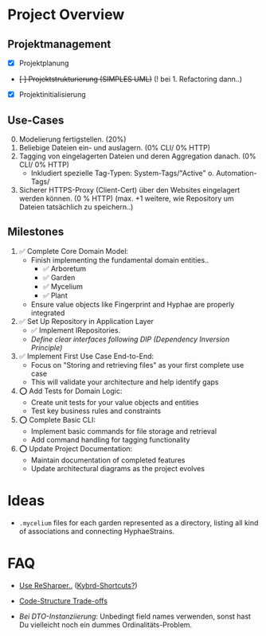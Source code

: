 ﻿# Project Overview

## Projektmanagement
 - [x] Projektplanung
 - ~~[ ] Projektstrukturierung (SIMPLES UML)~~ (! bei 1. Refactoring dann..)
 - [x] Projektinitialisierung

## Use-Cases
 0. Modelierung fertigstellen. (20%)
 1. Beliebige Dateien ein- und auslagern. (0% CLI/ 0% HTTP)
 2. Tagging von eingelagerten Dateien und deren Aggregation danach. (0% CLI/ 0% HTTP)
     - Inkludiert spezielle Tag-Typen: System-Tags/"Active" o. Automation-Tags/ 
 3. Sicherer HTTPS-Proxy (Client-Cert) über den Websites eingelagert werden können.  (0 % HTTP)
 (max. +1 weitere, wie Repository um Dateien tatsächlich zu speichern..)


## Milestones
 1.	✅ Complete Core Domain Model:
     - Finish implementing the fundamental domain entities..
       - ✅ Arboretum
       - ✅ Garden
       - ✅ Mycelium
       - ✅ Plant
     - Ensure value objects like Fingerprint and Hyphae are properly integrated
 2.	✅  Set Up Repository in Application Layer
     - ✅ Implement IRepositories.
     - *Define clear interfaces following DIP (Dependency Inversion Principle)*
 3.	✅ Implement First Use Case End-to-End:
     - Focus on "Storing and retrieving files" as your first complete use case
     - This will validate your architecture and help identify gaps
 4.	⭕ Add Tests for Domain Logic:
     - Create unit tests for your value objects and entities
     - Test key business rules and constraints
 5.	⭕ Complete Basic CLI:
     - Implement basic commands for file storage and retrieval
     - Add command handling for tagging functionality
 6.	⭕ Update Project Documentation:
     - Maintain documentation of completed features
     - Update architectural diagrams as the project evolves
 

# Ideas
 
 - `.mycelium` files for each garden represented as a directory, listing all kind of associations and connecting HyphaeStrains.


# FAQ

 - [Use ReSharper..](https://www.jetbrains.com/help/resharper/Reference__Keyboard_Shortcuts.html#tool_windows) ([Kybrd-Shortcuts?](https://www.jetbrains.com/resharper/docs/ReSharper_DefaultKeymap_VSscheme.pdf))
 - [Code-Structure Trade-offs](https://www.jamesmichaelhickey.com/how-to-structure-your-dot-net-solutions-design-and-trade-offs/)
 
 - *Bei DTO-Instanziierung*: Unbedingt field names verwenden, sonst hast Du vielleicht noch ein dummes Ordinalitäts-Problem.